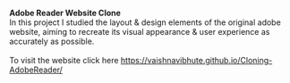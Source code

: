 <b>Adobe Reader Website Clone</b><br>
In this project I studied the layout & design elements of the original adobe website, aiming to recreate its visual appearance & user experience as accurately as possible.
<br><br>
To visit the website click here https://vaishnavibhute.github.io/Cloning-AdobeReader/
